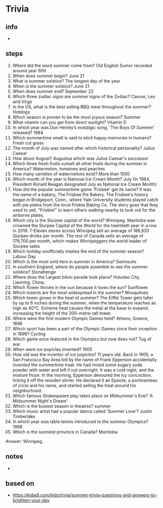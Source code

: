 # Trivia  

## info  
* 

## steps  
1. Where did the word summer come from? Old English Sumor recorded around year 900
2. When does summer begin? June 21
3. What is summer solstice? The longest day of the year
4. When is the summer solstice? June 21
5. When does summer end? September 22
6. Which three zodiac signs are summer signs of the Zodiac? Cancer, Leo and Virgo
7. In the US, what is the best selling BBQ meat throughout the summer? Hotdogs
8. Which season is proven to be the most joyous season? Summer
9. What vitamin can you get from direct sunlight? Vitamin D
10. In which year was Don Henley’s nostalgic song, 'The Boys Of Summer' released? 1984
11. Which summertime smell is said to elicit happy memories in humans? Fresh cut grass
12. The month of July was named after which historical personality? Julius Caesar
13. How about August? Augustus which was Julius Caesar's successor
14. Which three fresh fruits outsell all other fruits during the summer in America? Watermelon, tomatoes and peaches
15. How many varieties of watermelons exist? More than 1000
16. Which month of the year is National Ice Cream Month? July (In 1984, President Ronald Reagan designated July as National Ice Cream Month)
17. How did the popular summertime game 'Frisbee' get its name? It was the name of a bakery, The Frisbee Pie Bakery. The Frisbee's history began in Bridgeport, Conn., where Yale University students played catch with pie plates from the local Frisbie Baking Co. The story goes that they used to yell, "Frisbie!" to warn others walking nearby to look out for the airborne plates.
18. Which city is the Slurpee capital of the world? Winnipeg. Manitoba was crowned the Slurpee Capital of the World for the twentieth year in a row in 2019. 7-Eleven stores across Winnipeg sell an average of 188,833 Slurpee drinks per month. The rest of Canada sells an average of 179,700 per month, which makes Winnipeggers the world leader of Slurpee sales
19. Which holiday unofficially implies the end of the summer season?  Labour Day
20. Which is the most sold item in summer in America? Swimsuits
21. In southern England, where do people assemble to see the summer solstice? Stonehenge
22. Where does the Largest bikini parade took place? Huludao City, Liaoning, China.
23. Which flower thrives in the sun because it loves the sun? Sunflower
24. Which insects are the most widespread in the summer? Mosquitoes
25. Which tower grows in the heat of summer? The Eiffel Tower gets taller by up to 6 inches during the summer, when the temperature reaches as high as 40°C. Extreme heat causes the metal at the base to expand, increasing the height of the 300-metre-tall tower. 
26. Where were the first modern Olympic Games held? Athens, Greece, 1896
27. Which sport has been a part of the Olympic Games since their inception in 1896? Cycling
28. Which game once featured in the Olympics but now does not? Tug of war
29. When were ice popicles invented? 1905
30. How old was the inventor of ice popicles? 11 years old. Back in 1905, a San Francisco Bay Area kid by the name of Frank Epperson accidentally invented the summertime treat. He had mixed some sugary soda powder with water and left it out overnight. It was a cold night, and the mixture froze. In the morning, Epperson devoured the icy concoction, licking it off the wooden stirrer. He declared it an Epsicle, a portmanteau of icicle and his name, and started selling the treat around his neighborhood.
31. Which famous Shakespeare play takes place on Midsummer's Eve? 'A Midsummer Night's Dream'
32. Which is the busiest season in theatres? summer
33. Which music artist had a popular dance called 'Summer Love'? Justin Timberlake
34. In which year was table tennis introduced to the summer Olympics? 1988
35. Which is the sunniest province in Canada? Manitoba

Answer: Winnipeg.

## notes  
*  

## based on  
*  https://kidadl.com/kids/trivia/summer-trivia-questions-and-answers-to-brighten-your-day


